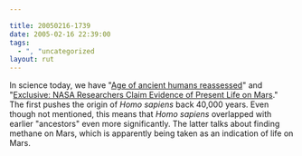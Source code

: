 ```yaml
---

title: 20050216-1739
date: 2005-02-16 22:39:00
tags:
  - ", "uncategorized
layout: rut
---
```


In science today, we have "<a href="http://news.bbc.co.uk/2/hi/science/nature/4269299.stm">Age
of ancient humans reassessed</a>" and "<a href="http://www.space.com/scienceastronomy/mars_life_050216.html">Exclusive:
NASA Researchers Claim Evidence of Present Life on Mars</a>."  The
first pushes the origin of <em>Homo sapiens</em> back 40,000 years.
Even though not mentioned, this means that <em>Homo sapiens</em>
overlapped with earlier "ancestors" even more significantly.
The latter talks about finding methane on Mars, which is apparently
being taken as an indication of life on Mars.

